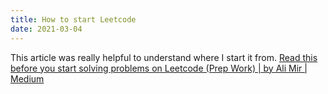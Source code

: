 ```yaml
---
title: How to start Leetcode
date: 2021-03-04
---
```


This article was really helpful to understand where I start it from. 
[Read this before you start solving problems on Leetcode (Prep Work) | by Ali Mir | Medium](https://medium.com/@alimirio/before-you-start-solving-problems-on-leetcode-prep-work-9d65fc964c6f)
<br>

